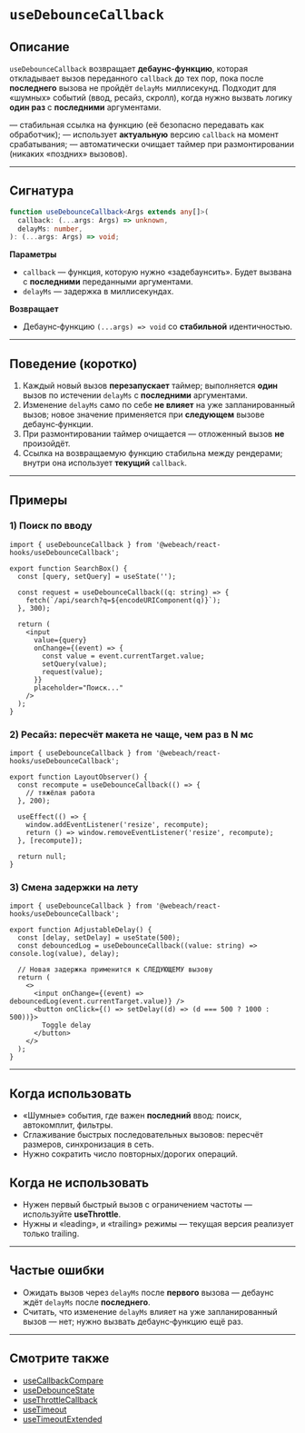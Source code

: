 # `useDebounceCallback`

## Описание

`useDebounceCallback` возвращает **дебаунс‑функцию**, которая откладывает вызов переданного `callback` до тех пор, пока после **последнего** вызова не пройдёт `delayMs` миллисекунд. Подходит для «шумных» событий (ввод, ресайз, скролл), когда нужно вызвать логику **один раз** с **последними** аргументами.

— стабильная ссылка на функцию (её безопасно передавать как обработчик);
— использует **актуальную** версию `callback` на момент срабатывания;
— автоматически очищает таймер при размонтировании (никаких «поздних» вызовов).

---

## Сигнатура

```ts
function useDebounceCallback<Args extends any[]>(
  callback: (...args: Args) => unknown,
  delayMs: number,
): (...args: Args) => void;
```

**Параметры**
- `callback` — функция, которую нужно «задебаунсить». Будет вызвана с **последними** переданными аргументами.
- `delayMs` — задержка в миллисекундах.

**Возвращает**
- Дебаунс‑функцию `(...args) => void` со **стабильной** идентичностью.

---

## Поведение (коротко)

1. Каждый новый вызов **перезапускает** таймер; выполняется **один** вызов по истечении `delayMs` с **последними** аргументами.
2. Изменение `delayMs` само по себе **не влияет** на уже запланированный вызов; новое значение применяется при **следующем** вызове дебаунс‑функции.
3. При размонтировании таймер очищается — отложенный вызов **не** произойдёт.
4. Ссылка на возвращаемую функцию стабильна между рендерами; внутри она использует **текущий** `callback`.

---

## Примеры

### 1) Поиск по вводу

```tsx
import { useDebounceCallback } from '@webeach/react-hooks/useDebounceCallback';

export function SearchBox() {
  const [query, setQuery] = useState('');

  const request = useDebounceCallback((q: string) => {
    fetch(`/api/search?q=${encodeURIComponent(q)}`);
  }, 300);

  return (
    <input
      value={query}
      onChange={(event) => {
        const value = event.currentTarget.value;
        setQuery(value);
        request(value);
      }}
      placeholder="Поиск..."
    />
  );
}
```

### 2) Ресайз: пересчёт макета не чаще, чем раз в N мс

```tsx
import { useDebounceCallback } from '@webeach/react-hooks/useDebounceCallback';

export function LayoutObserver() {
  const recompute = useDebounceCallback(() => {
    // тяжёлая работа
  }, 200);

  useEffect(() => {
    window.addEventListener('resize', recompute);
    return () => window.removeEventListener('resize', recompute);
  }, [recompute]);

  return null;
}
```

### 3) Смена задержки на лету

```tsx
import { useDebounceCallback } from '@webeach/react-hooks/useDebounceCallback';

export function AdjustableDelay() {
  const [delay, setDelay] = useState(500);
  const debouncedLog = useDebounceCallback((value: string) => console.log(value), delay);

  // Новая задержка применится к СЛЕДУЮЩЕМУ вызову
  return (
    <>
      <input onChange={(event) => debouncedLog(event.currentTarget.value)} />
      <button onClick={() => setDelay((d) => (d === 500 ? 1000 : 500))}>
        Toggle delay
      </button>
    </>
  );
}
```

---

## Когда использовать

- «Шумные» события, где важен **последний** ввод: поиск, автокомплит, фильтры.
- Сглаживание быстрых последовательных вызовов: пересчёт размеров, синхронизация в сеть.
- Нужно сократить число повторных/дорогих операций.

## Когда не использовать

- Нужен первый быстрый вызов с ограничением частоты — используйте **useThrottle**.
- Нужны и «leading», и «trailing» режимы — текущая версия реализует только trailing.

---

## Частые ошибки

- Ожидать вызов через `delayMs` после **первого** вызова — дебаунс ждёт `delayMs` после **последнего**.
- Считать, что изменение `delayMs` влияет на уже запланированный вызов — нет; нужно вызвать дебаунс‑функцию ещё раз.

---

## Смотрите также

- [useCallbackCompare](useCallbackCompare.md)
- [useDebounceState](useDebounceState.md)
- [useThrottleCallback](useThrottleCallback.md)
- [useTimeout](useTimeout.md)
- [useTimeoutExtended](useTimeoutExtended.md)
